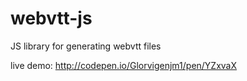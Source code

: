 # webvtt-js
JS library for generating webvtt files

live demo: http://codepen.io/Glorvigenjm1/pen/YZxvaX
